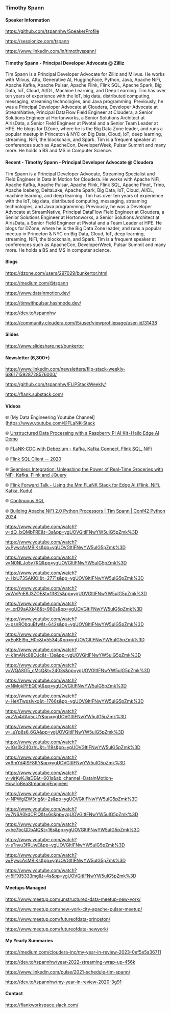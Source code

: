 ### Timothy Spann


#### Speaker Information

https://github.com/tspannhw/SpeakerProfile

https://sessionize.com/tspann

https://www.linkedin.com/in/timothyspann/


#### Timothy Spann - Principal Developer Advocate @ Zilliz

Tim Spann is a Principal Developer Advocate for Zilliz and Milvus. He works with Milvus, Attu, Generative AI, HuggingFace, Python, Java, Apache NiFi, Apache Kafka, Apache Pulsar, Apache Flink, Flink SQL, Apache Spark, Big Data, IoT, Cloud, AI/DL, Machine Learning, and Deep Learning. Tim has over ten years of experience with the IoT, big data, distributed computing, messaging, streaming technologies, and Java programming. Previously, he was a Principal Developer Advocate at Cloudera, Developer Advocate at StreamNative, Principal DataFlow Field Engineer at Cloudera, a Senior Solutions Engineer at Hortonworks, a Senior Solutions Architect at AirisData, a Senior Field Engineer at Pivotal and a Senior Team Leader at HPE. He blogs for DZone, where he is the Big Data Zone leader, and runs a popular meetup in Princeton & NYC on Big Data, Cloud, IoT, deep learning, streaming, NiFi, the blockchain, and Spark. Tim is a frequent speaker at conferences such as ApacheCon, DeveloperWeek, Pulsar Summit and many more. He holds a BS and MS in Computer Science.


#### Recent - Timothy Spann - Principal Developer Advocate @ Cloudera

Tim Spann is a Principal Developer Advocate, Streaming Specialist and Field Engineer in Data In Motion for Cloudera.  He works with Apache NiFi, Apache Kafka, Apache Pulsar, Apache Flink, Flink SQL, Apache Pinot, Trino, Apache Iceberg, DeltaLake, Apache Spark, Big Data, IoT, Cloud, AI/DL, machine learning, and deep learning. Tim has over ten years of experience with the IoT, big data, distributed computing, messaging, streaming technologies, and Java programming. Previously, he was a Developer Advocate at StreamNative, Principal DataFlow Field Engineer at Cloudera, a Senior Solutions Engineer at Hortonworks, a Senior Solutions Architect at AirisData, a Senior Field Engineer at Pivotal and a Team Leader at HPE. He blogs for DZone, where he is the Big Data Zone leader, and runs a popular meetup in Princeton & NYC on Big Data, Cloud, IoT, deep learning, streaming, NiFi, the blockchain, and Spark. Tim is a frequent speaker at conferences such as ApacheCon, DeveloperWeek, Pulsar Summit and many more. He holds a BS and MS in computer science.


#### Blogs

https://dzone.com/users/297029/bunkertor.html

https://medium.com/@tspann

https://www.datainmotion.dev/

https://timwithpulsar.hashnode.dev/

https://dev.to/tspannhw

https://community.cloudera.com/t5/user/viewprofilepage/user-id/31438


#### Slides

https://www.slideshare.net/bunkertor


#### Newsletter (6,300+)

https://www.linkedin.com/newsletters/flip-stack-weekly-6861715928728576000/

https://github.com/tspannhw/FLiPStackWeekly/

https://flank.substack.com/


#### Videos


🌐 [My Data Engineering Youtube Channel](https://www.youtube.com/@FLaNK-Stack<br/>

🌐 [Unstructured Data Processing with a Raspberry Pi AI Kit - Hailo Edge AI Demo](https://www.youtube.com/watch?v=tZFJ1DDkD1Q)<br/>

🌐 [FLaNK-CDC with Debezium - Kafka, Kafka Connect, Flink SQL, NiFi](https://www.youtube.com/watch?v=NPWglZW3rig)<br/>

🌐 [Flink SQL Client -- 2020](https://www.youtube.com/watch?v=7cuQgmi4Ufs)<br/>

🌐 [Seamless Integration: Unleashing the Power of Real-Time Groceries with NiFi, Kafka, Flink and JQuery](https://www.youtube.com/watch?v=_uYp8s6_6GA)<br/>

🌐 [Flink Forward Talk - Using the Mm FLaNK Stack for Edge AI (Flink, NiFi, Kafka, Kudu)](https://www.youtube.com/watch?v=qyC2UXf1XdY)<br/>

🌐 [Continuous SQL](https://www.youtube.com/watch?v=k1mANc88OJc)<br/>

🌐 [Building Apache NiFi 2.0 Python Processors | Tim Spann | Conf42 Python 2024](https://www.youtube.com/watch?v=awxzG7laWx4&t=1080s&ab_channel=Conf42)<br/>

https://www.youtube.com/watch?v=dQ_IxQMbFRE&t=3s&pp=ygUOVGltIFNwYW5uIG5pZmk%3D

https://www.youtube.com/watch?v=PywcAsMBiKs&pp=ygUOVGltIFNwYW5uIG5pZmk%3D

https://www.youtube.com/watch?v=N0NLJo5y7RQ&pp=ygUOVGltIFNwYW5uIG5pZmk%3D

https://www.youtube.com/watch?v=HxU73SAKlOI&t=2771s&pp=ygUOVGltIFNwYW5uIG5pZmk%3D

https://www.youtube.com/watch?v=WvPqE8J3ZOE&t=1382s&pp=ygUOVGltIFNwYW5uIG5pZmk%3D

https://www.youtube.com/watch?v=_orD9aAXk48&t=980s&pp=ygUOVGltIFNwYW5uIG5pZmk%3D

https://www.youtube.com/watch?v=psnRObquBfw&t=642s&pp=ygUOVGltIFNwYW5uIG5pZmk%3D

https://www.youtube.com/watch?v=EoKEl9q_H0c&t=5534s&pp=ygUOVGltIFNwYW5uIG5pZmk%3D

https://www.youtube.com/watch?v=k1mANc88OJc&t=13s&pp=ygUOVGltIFNwYW5uIG5pZmk%3D

https://www.youtube.com/watch?v=WQA8G5_cMcQ&t=2403s&pp=ygUOVGltIFNwYW5uIG5pZmk%3D

https://www.youtube.com/watch?v=NMgkPFEQ0jA&pp=ygUOVGltIFNwYW5uIG5pZmk%3D

https://www.youtube.com/watch?v=HeXTwpsIvxo&t=1766s&pp=ygUOVGltIFNwYW5uIG5pZmk%3D

https://www.youtube.com/watch?v=zVp4dAn5cUY&pp=ygUOVGltIFNwYW5uIG5pZmk%3D

https://www.youtube.com/watch?v=_uYp8s6_6GA&pp=ygUOVGltIFNwYW5uIG5pZmk%3D

https://www.youtube.com/watch?v=IGs0k240zhU&t=118s&pp=ygUOVGltIFNwYW5uIG5pZmk%3D

https://www.youtube.com/watch?v=9mYd4ISF8KY&pp=ygUOVGltIFNwYW5uIG5pZmk%3D

https://www.youtube.com/watch?v=virKyKJlaDE&t=601s&ab_channel=DatainMotion-HowToBeaStreamingEngineer

https://www.youtube.com/watch?v=NPWglZW3rig&t=2s&pp=ygUOVGltIFNwYW5uIG5pZmk%3D

https://www.youtube.com/watch?v=7N6A0kdCPlQ&t=6s&pp=ygUOVGltIFNwYW5uIG5pZmk%3D

https://www.youtube.com/watch?v=he7bcQDbAIQ&t=16s&pp=ygUOVGltIFNwYW5uIG5pZmk%3D

https://www.youtube.com/watch?v=sTnyu3fRUwE&pp=ygUOVGltIFNwYW5uIG5pZmk%3D

https://www.youtube.com/watch?v=PywcAsMBiKs&pp=ygUOVGltIFNwYW5uIG5pZmk%3D

https://www.youtube.com/watch?v=5lFXI5333mg&t=4s&pp=ygUOVGltIFNwYW5uIG5pZmk%3D


#### Meetups Managed

https://www.meetup.com/unstructured-data-meetup-new-york/

https://www.meetup.com/new-york-city-apache-pulsar-meetup/

https://www.meetup.com/futureofdata-princeton/

https://www.meetup.com/futureofdata-newyork/


#### My Yearly Summaries

https://medium.com/cloudera-inc/my-year-in-review-2023-0ef5e5a36711

https://dev.to/tspannhw/year-2022-streaming-wrap-up-456k

https://www.linkedin.com/pulse/2021-schedule-tim-spann/

https://dev.to/tspannhw/my-year-in-review-2020-3g91



#### Contact

https://flankworkspace.slack.com/

